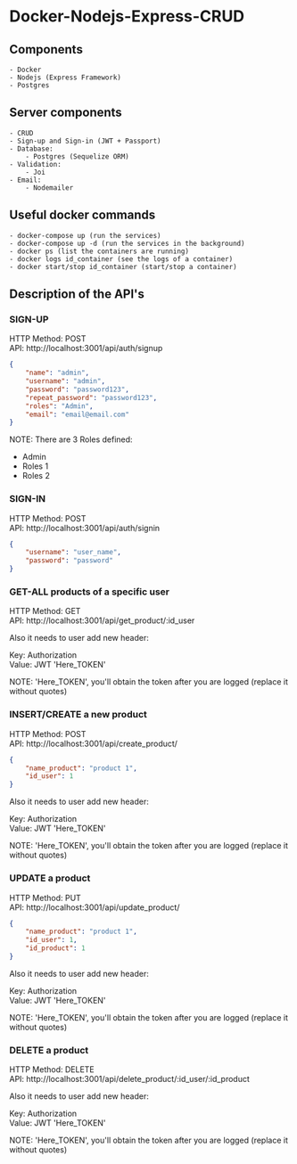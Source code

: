 # Docker-Nodejs-Express-CRUD

## Components ##
	- Docker
	- Nodejs (Express Framework)
	- Postgres

## Server components ##
	- CRUD
	- Sign-up and Sign-in (JWT + Passport)
	- Database:
		- Postgres (Sequelize ORM)
	- Validation:
		- Joi
	- Email:
		- Nodemailer


## Useful docker commands ##
	- docker-compose up (run the services)
	- docker-compose up -d (run the services in the background)
	- docker ps (list the containers are running)
	- docker logs id_container (see the logs of a container)
	- docker start/stop id_container (start/stop a container)


## Description of the API's ##
### SIGN-UP ###

HTTP Method: POST\
API: http://localhost:3001/api/auth/signup

```json
{
	"name": "admin",
	"username": "admin",
	"password": "password123",
	"repeat_password": "password123",
	"roles": "Admin",
	"email": "email@email.com"
}
```

NOTE: There are 3 Roles defined:

- Admin
- Roles 1
- Roles 2


### SIGN-IN ###

HTTP Method: POST\
API: http://localhost:3001/api/auth/signin

```json
{
	"username": "user_name",
	"password": "password"
}
```

### GET-ALL products of a specific user ###

HTTP Method: GET\
API: http://localhost:3001/api/get_product/:id_user

Also it needs to user add new header:

Key: Authorization\
Value: JWT 'Here_TOKEN'

NOTE: 'Here_TOKEN', you\'ll obtain the token after you are logged (replace it without quotes)


### INSERT/CREATE a new product ###

HTTP Method: POST\
API: http://localhost:3001/api/create_product/

```json
{
    "name_product": "product 1",
    "id_user": 1
}
```

Also it needs to user add new header:

Key: Authorization\
Value: JWT 'Here_TOKEN'

NOTE: 'Here_TOKEN', you\'ll obtain the token after you are logged (replace it without quotes)


### UPDATE a product ###

HTTP Method: PUT\
API: http://localhost:3001/api/update_product/

```json
{
    "name_product": "product 1",
    "id_user": 1,
    "id_product": 1
}
```

Also it needs to user add new header:

Key: Authorization\
Value: JWT 'Here_TOKEN'

NOTE: 'Here_TOKEN', you\'ll obtain the token after you are logged (replace it without quotes)


### DELETE a product ###

HTTP Method: DELETE\
API: http://localhost:3001/api/delete_product/:id_user/:id_product

Also it needs to user add new header:

Key: Authorization\
Value: JWT 'Here_TOKEN'

NOTE: 'Here_TOKEN', you\'ll obtain the token after you are logged (replace it without quotes)
